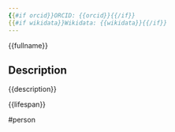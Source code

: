 ```yaml
---
{{#if orcid}}ORCID: {{orcid}}{{/if}}
{{#if wikidata}}Wikidata: {{wikidata}}{{/if}}
---
```


{{fullname}}

## Description
{{description}}

{{lifespan}}

#person